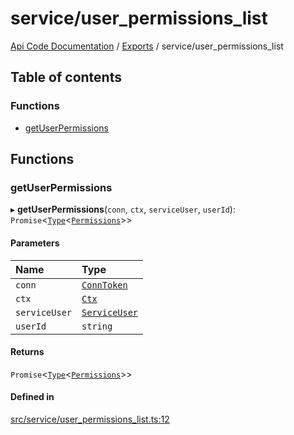 # service/user\_permissions\_list
 
[Api Code Documentation](../README.md) / [Exports](../modules.md) / service/user\_permissions\_list

## Table of contents

### Functions

- [getUserPermissions](service_user_permissions_list.md#getuserpermissions)

## Functions

### getUserPermissions

▸ **getUserPermissions**(`conn`, `ctx`, `serviceUser`, `userId`): `Promise`\<[`Type`](result.md#type)\<[`Permissions`](service_domain_permissions.md#permissions)\>\>

#### Parameters

| Name | Type |
| :------ | :------ |
| `conn` | [`ConnToken`](service_conn.md#conntoken) |
| `ctx` | [`Ctx`](../interfaces/lib_ctx.Ctx.md) |
| `serviceUser` | [`ServiceUser`](../interfaces/service_domain_organization_service_user.ServiceUser.md) |
| `userId` | `string` |

#### Returns

`Promise`\<[`Type`](result.md#type)\<[`Permissions`](service_domain_permissions.md#permissions)\>\>

#### Defined in

[src/service/user_permissions_list.ts:12](https://github.com/openkfw/TruBudget/blob/2e43ea7/api/src/service/user_permissions_list.ts#L12)
